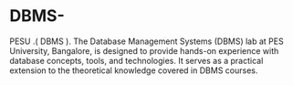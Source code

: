 # DBMS-
PESU .( DBMS ). The Database Management Systems (DBMS) lab at PES University, Bangalore, is designed to provide hands-on experience with database concepts, tools, and technologies. It serves as a practical extension to the theoretical knowledge covered in DBMS courses.
